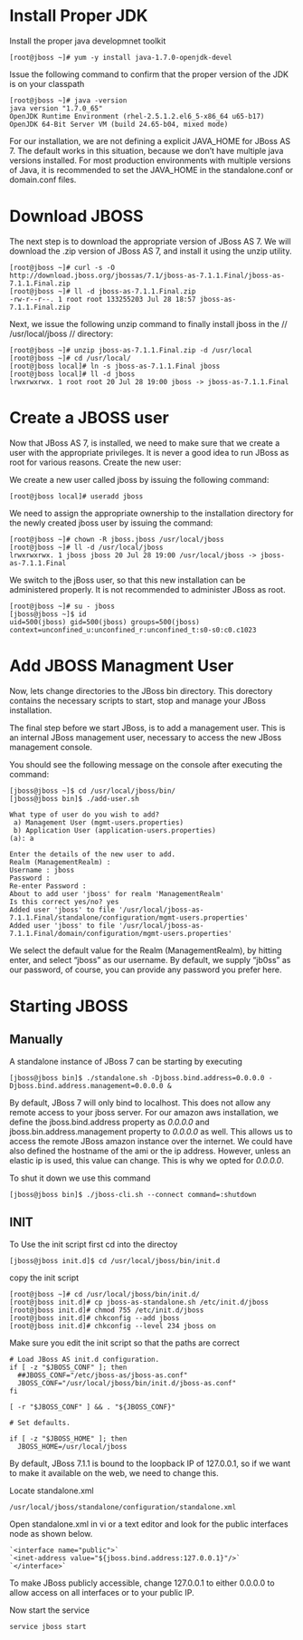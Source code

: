 # Install Proper JDK

Install the proper java developmnet toolkit

	
	[root@jboss ~]# yum -y install java-1.7.0-openjdk-devel


Issue the following command to confirm that the proper version of the JDK is on your classpath

	
	[root@jboss ~]# java -version
	java version "1.7.0_65"
	OpenJDK Runtime Environment (rhel-2.5.1.2.el6_5-x86_64 u65-b17)
	OpenJDK 64-Bit Server VM (build 24.65-b04, mixed mode)


For our installation, we are not defining a explicit JAVA_HOME for JBoss AS 7. The default works in this situation, because we don’t have multiple java versions installed. For most production environments with multiple versions of Java, it is recommended to set the JAVA_HOME in the standalone.conf or domain.conf files.

# Download JBOSS

The next step is to download the appropriate version of JBoss AS 7. We will download the .zip version of JBoss AS 7, and install it using the unzip utility.

	
	[root@jboss ~]# curl -s -O http://download.jboss.org/jbossas/7.1/jboss-as-7.1.1.Final/jboss-as-7.1.1.Final.zip 
	[root@jboss ~]# ll -d jboss-as-7.1.1.Final.zip 
	-rw-r--r--. 1 root root 133255203 Jul 28 18:57 jboss-as-7.1.1.Final.zip


Next, we issue the following unzip command to finally install jboss in the // /usr/local/jboss // directory:

	
	[root@jboss ~]# unzip jboss-as-7.1.1.Final.zip -d /usr/local
	[root@jboss ~]# cd /usr/local/
	[root@jboss local]# ln -s jboss-as-7.1.1.Final jboss
	[root@jboss local]# ll -d jboss
	lrwxrwxrwx. 1 root root 20 Jul 28 19:00 jboss -> jboss-as-7.1.1.Final


# Create a JBOSS user

Now that JBoss AS 7, is installed, we need to make sure that we create a user with the appropriate privileges. It is never a good idea to run JBoss as root for various reasons.
Create the new user:

We create a new user called jboss by issuing the following command:

	
	[root@jboss local]# useradd jboss


We need to assign the appropriate ownership to the installation directory for the newly created jboss user by issuing the command:

	
	[root@jboss ~]# chown -R jboss.jboss /usr/local/jboss
	[root@jboss ~]# ll -d /usr/local/jboss
	lrwxrwxrwx. 1 jboss jboss 20 Jul 28 19:00 /usr/local/jboss -> jboss-as-7.1.1.Final
	


We switch to the jBoss user, so that this new installation can be administered properly. It is not recommended to administer JBoss as root.

	
	[root@jboss ~]# su - jboss
	[jboss@jboss ~]$ id
	uid=500(jboss) gid=500(jboss) groups=500(jboss) context=unconfined_u:unconfined_r:unconfined_t:s0-s0:c0.c1023


# Add JBOSS Managment User

Now, lets change directories to the JBoss bin directory. This dorectory contains the necessary scripts to start, stop and manage your JBoss installation.

The final step before we start JBoss, is to add a management user. This is an internal JBoss management user, necessary to access the new JBoss management console.

You should see the following message on the console after executing the command:

	
	[jboss@jboss ~]$ cd /usr/local/jboss/bin/
	[jboss@jboss bin]$ ./add-user.sh 
	
	What type of user do you wish to add? 
	 a) Management User (mgmt-users.properties) 
	 b) Application User (application-users.properties)
	(a): a
	
	Enter the details of the new user to add.
	Realm (ManagementRealm) : 
	Username : jboss
	Password : 
	Re-enter Password : 
	About to add user 'jboss' for realm 'ManagementRealm'
	Is this correct yes/no? yes
	Added user 'jboss' to file '/usr/local/jboss-as-7.1.1.Final/standalone/configuration/mgmt-users.properties'
	Added user 'jboss' to file '/usr/local/jboss-as-7.1.1.Final/domain/configuration/mgmt-users.properties'
	


We select the default value for the Realm (ManagementRealm), by hitting enter, and select “jboss” as our username. By default, we supply “jb0ss” as our password, of course, you can provide any password you prefer here.

# Starting JBOSS

## Manually

A standalone instance of JBoss 7 can be starting by executing

	
	[jboss@jboss bin]$ ./standalone.sh -Djboss.bind.address=0.0.0.0 -Djboss.bind.address.management=0.0.0.0 &
	


By default, JBoss 7 will only bind to localhost. This does not allow any remote access to your jboss server. For our amazon aws installation, we define the jboss.bind.address property as *0.0.0.0* and jboss.bin.address.management property to *0.0.0.0* as well. This allows us to access the remote JBoss amazon instance over the internet. We could have also defined the hostname of the ami or the ip address. However, unless an elastic ip is used, this value can change. This is why we opted for *0.0.0.0*.

To shut it down we use this command

	
	[jboss@jboss bin]$ ./jboss-cli.sh --connect command=:shutdown

## INIT

To Use the init script first cd into the directoy

	
	[jboss@jboss init.d]$ cd /usr/local/jboss/bin/init.d


copy the init script 

	
	[root@jboss ~]# cd /usr/local/jboss/bin/init.d/
	[root@jboss init.d]# cp jboss-as-standalone.sh /etc/init.d/jboss  
	[root@jboss init.d]# chmod 755 /etc/init.d/jboss  
	[root@jboss init.d]# chkconfig --add jboss 
	[root@jboss init.d]# chkconfig --level 234 jboss on 


Make sure you edit the init script so that the paths are correct

	
	# Load JBoss AS init.d configuration.
	if [ -z "$JBOSS_CONF" ]; then
	  ##JBOSS_CONF="/etc/jboss-as/jboss-as.conf"
	  JBOSS_CONF="/usr/local/jboss/bin/init.d/jboss-as.conf"
	fi
	
	[ -r "$JBOSS_CONF" ] && . "${JBOSS_CONF}"
	
	# Set defaults.
	
	if [ -z "$JBOSS_HOME" ]; then
	  JBOSS_HOME=/usr/local/jboss

By default, JBoss 7.1.1 is bound to the loopback IP of 127.0.0.1, so if we want to make it available on the web, we need to change this.

Locate standalone.xml

	
	/usr/local/jboss/standalone/configuration/standalone.xml



Open standalone.xml in vi or a text editor and look for the public interfaces node as shown below.

	
	`<interface name="public">`
	`<inet-address value="${jboss.bind.address:127.0.0.1}"/>`
	`</interface>`


To make JBoss publicly accessible, change 127.0.0.1 to either 0.0.0.0 to allow access on all interfaces or to your public IP.

Now start the service

	
	service jboss start

